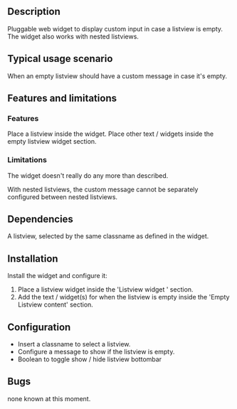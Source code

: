## Description

Pluggable web widget to display custom input in case a listview is empty. The widget also works with nested listviews.

## Typical usage scenario

When an empty listview should have a custom message in case it's empty.

## Features and limitations

### Features

Place a listview inside the widget. Place other text / widgets inside the empty listview widget section.

### Limitations

The widget doesn't really do any more than described.

With nested listviews, the custom message cannot be separately configured between nested listviews.

## Dependencies

A listview, selected by the same classname as defined in the widget.

## Installation

Install the widget and configure it:

1. Place a listview widget inside the 'Listview widget ' section.
2. Add the text / widget(s) for when the listview is empty inside the 'Empty Listview content' section.

## Configuration

-   Insert a classname to select a listview.
-   Configure a message to show if the listview is empty.
-   Boolean to toggle show / hide listview bottombar

## Bugs

none known at this moment.
